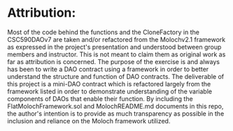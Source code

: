 # Attribution:

Most of the code behind the functions and the CloneFactory in the CSC590DAOv7 are taken and/or refactored from the Molochv2.1 framework 
as expressed in the project's presentation and understood between group members and instructor. This is not meant to claim them as original
work as far as attribution is concerned. The purpose of the exercise is and always has been to write a DAO contract using a framework in
order to better understand the structure and function of DAO contracts. The deliverable of this project is a mini-DAO contract which is 
refactored largely from the framework listed in order to demonstrate understanding of the variable components of DAOs that enable their function. 
By including the FlatMolochFramework.sol and MolochREADME.md documents in this repo, the author's intention is to provide as much transparency
as possible in the inclusion and reliance on the Moloch framework utilized.
